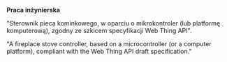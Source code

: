 **Praca inżynierska**

"Sterownik pieca kominkowego, w oparciu o mikrokontroler (lub platformę komputerową), zgodny ze szkicem specyfikacji Web Thing API".

"A fireplace stove controller, based on a microcontroller (or a computer platform), compliant with the Web Thing API draft specification."